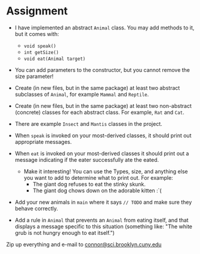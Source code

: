 Assignment
==========

* I have implemented an abstract `Animal` class.  You may add methods to it, but it comes with:
	- `void speak()`
	- `int getSize()`
	- `void eat(Animal target)`
* You can add parameters to the constructor, but you cannot remove the size parameter!
* Create (in new files, but in the same package) at least two abstract subclasses of `Animal`, for example `Mammal` and `Reptile`.
* Create (in new files, but in the same package) at least two non-abstract (concrete) classes for each abstract class.  For example, `Rat` and `Cat`. 

* There are example `Insect` and `Mantis` classes in the project. 

* When `speak` is invoked on your most-derived classes, it should print out appropriate messages.
* When `eat` is invoked on your most-derived classes it should print out a message indicating if the eater successfully ate the eated. 
	- Make it interesting!  You can use the Types, size, and anything else you want to add to determine what to print out.  For example:
		- The giant dog refuses to eat the stinky skunk.
		- The giant dog chows down on the adorable kitten :`(
* Add your new animals in `main` where it says `// TODO` and make sure they behave correctly.
* Add a rule in `Animal` that prevents an `Animal` from eating itself, and that displays a message specific to this situation (something like: "The white grub is not hungry enough to eat itself.")

Zip up everything and e-mail to connor@sci.brooklyn.cuny.edu
